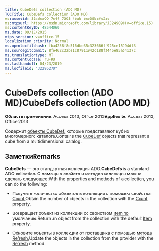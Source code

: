 ```yaml
---
title: CubeDefs collection (ADO MD)
TOCTitle: CubeDefs collection (ADO MD)
ms:assetid: 31adca99-7c4f-7393-4bab-bcb38bcfc2ac
ms:mtpsurl: https://msdn.microsoft.com/library/JJ249090(v=office.15)
ms:contentKeyID: 48544060
ms.date: 09/18/2015
mtps_version: v=office.15
localization_priority: Normal
ms.openlocfilehash: fba4258f8d816dbe35c323666ff925ce15194df3
ms.sourcegitcommit: 8fe462c32b91c87911942c188f3445e85a54137c
ms.translationtype: MT
ms.contentlocale: ru-RU
ms.lasthandoff: 04/23/2019
ms.locfileid: "32295270"
---
```

# <a name="cubedefs-collection-ado-md"></a><span data-ttu-id="8b454-102">CubeDefs collection (ADO MD)</span><span class="sxs-lookup"><span data-stu-id="8b454-102">CubeDefs collection (ADO MD)</span></span>


<span data-ttu-id="8b454-103">**Область применения**: Access 2013, Office 2013</span><span class="sxs-lookup"><span data-stu-id="8b454-103">**Applies to**: Access 2013, Office 2013</span></span>

<span data-ttu-id="8b454-104">Содержит [объекты CubeDef,](cubedef-object-ado-md.md) которые представляют куб из многомерного каталога.</span><span class="sxs-lookup"><span data-stu-id="8b454-104">Contains the [CubeDef](cubedef-object-ado-md.md) objects that represent a cube from a multidimensional catalog.</span></span>

## <a name="remarks"></a><span data-ttu-id="8b454-105">Заметки</span><span class="sxs-lookup"><span data-stu-id="8b454-105">Remarks</span></span>

<span data-ttu-id="8b454-106">**CubeDefs** — это стандартная коллекция ADO.</span><span class="sxs-lookup"><span data-stu-id="8b454-106">**CubeDefs** is a standard ADO collection.</span></span> <span data-ttu-id="8b454-107">С помощью свойств и методов коллекции можно сделать следующее:</span><span class="sxs-lookup"><span data-stu-id="8b454-107">With the properties and methods of a collection, you can do the following:</span></span>

- <span data-ttu-id="8b454-108">Получите количество объектов в коллекции с помощью свойства [Count.](count-property-ado.md)</span><span class="sxs-lookup"><span data-stu-id="8b454-108">Obtain the number of objects in the collection with the [Count](count-property-ado.md) property.</span></span>

- <span data-ttu-id="8b454-109">Возвращает объект из коллекции со свойством [Item по](item-property-ado.md) умолчанию.</span><span class="sxs-lookup"><span data-stu-id="8b454-109">Return an object from the collection with the default [Item](item-property-ado.md) property.</span></span>

- <span data-ttu-id="8b454-110">Обновите объекты в коллекции от поставщика с помощью [метода Refresh.](refresh-method-ado.md)</span><span class="sxs-lookup"><span data-stu-id="8b454-110">Update the objects in the collection from the provider with the [Refresh](refresh-method-ado.md) method.</span></span>

